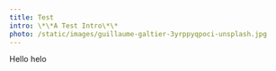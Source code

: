```yaml
---
title: Test
intro: \*\*A Test Intro\*\*
photo: /static/images/guillaume-galtier-3yrppyqpoci-unsplash.jpg
---
```

Hello helo